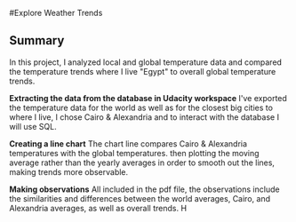 #Explore Weather Trends

## Summary

In this project, I analyzed local and global temperature data and compared the temperature trends where I live "Egypt" to overall global temperature trends.


**Extracting the data from the database in Udacity workspace**
I've exported the temperature data for the world as well as for the closest big cities to where I live, I chose Cairo & Alexandria and to interact with the database I will use SQL.

**Creating a line chart**
The chart line compares Cairo & Alexandria temperatures with the global temperatures. then plotting the moving average rather than the yearly averages in order to smooth out the lines, making trends more observable.

**Making observations**
All included in the pdf file, the observations include the similarities and differences between the world averages, Cairo, and Alexandria averages, as well as overall trends. H
